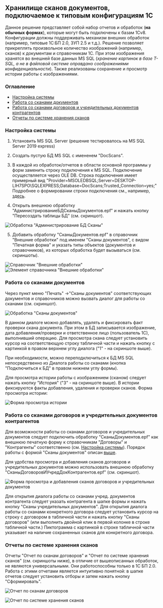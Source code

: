 ## Хранилище сканов документов, подключаемое к типовым конфигурациям 1С



Данное решение представляет собой набор отчетов и обработок (**на обычных формах**), которые могут быть подключены к базам 1Сv8. Конфигурации должны поддерживать механизм внешних обработок (например, типовые 1С:БП 2.0, ЗУП 2.5 и т.д.). Решение позволяет прикреплять произвольное количество изображений (например, сканов) к документам и справочникам 1С. При этом изображения хранятся во внешней базе данных MS SQL (*хранение картинок в базе T-SQL, а не в файловой системе оправдано соображениями конфиденциальности*). Также реализованы сохранение и просмотр истории работы с изображениями. 

### Оглавление
- [Настройка системы](#%D0%BD%D0%B0%D1%81%D1%82%D1%80%D0%BE%D0%B9%D0%BA%D0%B0-%D1%81%D0%B8%D1%81%D1%82%D0%B5%D0%BC%D1%8B)
- [Работа со сканами документов](#%D1%80%D0%B0%D0%B1%D0%BE%D1%82%D0%B0-%D1%81%D0%BE-%D1%81%D0%BA%D0%B0%D0%BD%D0%B0%D0%BC%D0%B8-%D0%B4%D0%BE%D0%BA%D1%83%D0%BC%D0%B5%D0%BD%D1%82%D0%BE%D0%B2)
- [Работа со сканами договоров и учредительных документов контрагентов](#%D1%80%D0%B0%D0%B1%D0%BE%D1%82%D0%B0-%D1%81%D0%BE-%D1%81%D0%BA%D0%B0%D0%BD%D0%B0%D0%BC%D0%B8-%D0%B4%D0%BE%D0%B3%D0%BE%D0%B2%D0%BE%D1%80%D0%BE%D0%B2-%D0%B8-%D1%83%D1%87%D1%80%D0%B5%D0%B4%D0%B8%D1%82%D0%B5%D0%BB%D1%8C%D0%BD%D1%8B%D1%85-%D0%B4%D0%BE%D0%BA%D1%83%D0%BC%D0%B5%D0%BD%D1%82%D0%BE%D0%B2-%D0%BA%D0%BE%D0%BD%D1%82%D1%80%D0%B0%D0%B3%D0%B5%D0%BD%D1%82%D0%BE%D0%B2)
- [Отчеты по системе хранения сканов](#%D0%BE%D1%82%D1%87%D0%B5%D1%82%D1%8B-%D0%BF%D0%BE-%D1%81%D0%B8%D1%81%D1%82%D0%B5%D0%BC%D0%B5-%D1%85%D1%80%D0%B0%D0%BD%D0%B5%D0%BD%D0%B8%D1%8F-%D1%81%D0%BA%D0%B0%D0%BD%D0%BE%D0%B2)


### Настройка системы

1. Установить MS SQL Server (решение тестировалось на MS SQL Server 2019 express)
2. Создать пустую БД MS SQL с имененем "DocScans".
3. В каждой из обработок/отчетов в области основной программы у форм заменить строку подключения к MS SQL. Подключение осуществляется через OLE DB. Строка подключения имеет примерный вид "Provider=MSOLEDBSQL;Server=DESKTOP-LIH7SPO\SQLEXPRESS;Database=DocScans;Trusted_Connection=yes;" Подробнее о формировании строки подключения см., например, [здесь](https://qastack.ru/programming/10479763/how-to-get-the-connection-string-from-a-database).

4. Открыть внешнюю обработку "АдминистрированиеБДСканыДокументов.epf" и нажать кнопку "Пересоздать таблицы БД" (см. скриншот).

![Обработка "Администрирование БД Сканы"](https://raw.githubusercontent.com/tyashin/1C-scan-storage/main/screenshots/scr1.png) 

5. Добавить обработку "СканыДокументов.epf" в справочник "Внешние обработки" под именем "Сканы документов", с видом "Печатная форма" и указать типы объектов (документов и справочников), из которых обработка будет вызываться (см. скриншоты). 

![Справочник "Внешние обработки"](https://raw.githubusercontent.com/tyashin/1C-scan-storage/main/screenshots/scr2.png) ![Элемент справочника "Внешние обработки"](https://raw.githubusercontent.com/tyashin/1C-scan-storage/main/screenshots/scr3.png)

### Работа со сканами документов

Через пункт меню "Печать" ->"Сканы документов" соответствующих документов и справочников можно вызвать диалог для работы со сканами (см. скриншот).

![Обработка "Сканы документов"](https://raw.githubusercontent.com/tyashin/1C-scan-storage/main/screenshots/scr4.png)

В данном диалоге можно добавлять, удалять и фиксировать факт проверки скана документа. При этом в БД записывается изображение, дата добавления/проверки и ответственное лицо (пользователь 1С), выполнивший операцию. Для просмотра скана следует установить курсор на соответствющую строку табличной части и нажать кнопку с картинкой в правом верхнем углу диалога ("1" - на скриншоте выше).

При необходимости, можно переподключиться к БД MS SQL непосредственно из Диалога работы со сканами (кнопка "Подключиться к БД" в правом нижнем углу формы).

Для просмотра истории работы с изображением (сканом) следует нажать кнопку "История" ("3" - на скриншоте выше). В истории фиксируются факты добавления, удаления и проверки сканов. Форма просмотра истории:

![Форма просмотра истории](https://raw.githubusercontent.com/tyashin/1C-scan-storage/main/screenshots/scr5.png)



### Работа со сканами договоров и учредительных документов контрагентов

Для возможности работы со сканами договоров и учредительных документов следует подключить обработку "СканыДокументов.epf" как внешнюю печатную форму к справочникам "Договоры" и "Контрагенты" соответственно (см. [Настройка системы](#%D0%BD%D0%B0%D1%81%D1%82%D1%80%D0%BE%D0%B9%D0%BA%D0%B0-%D1%81%D0%B8%D1%81%D1%82%D0%B5%D0%BC%D1%8B)). Порядок работы с формой "Сканы документов" описан [выше](#%D1%80%D0%B0%D0%B1%D0%BE%D1%82%D0%B0-%D1%81%D0%BE-%D1%81%D0%BA%D0%B0%D0%BD%D0%B0%D0%BC%D0%B8-%D0%B4%D0%BE%D0%BA%D1%83%D0%BC%D0%B5%D0%BD%D1%82%D0%BE%D0%B2).

Для удобства просмотра и добавления сканов договоров и учредительных документов можно использовать внешнюю обработку "СканыДоговоровИУчредДокКонтрагентов.epf" (см. скриншот).

![Форма просмотра и добавления сканов договоров и учредительных документов](https://raw.githubusercontent.com/tyashin/1C-scan-storage/main/screenshots/scr7.png)

Для открытия диалога работы со сканами учред. документов контрагента следует указать контрагента в шапке формы и нажать кнопку "Сканы учредительных документов". Для открытия диалога работы со сканами конкретного договора следует установить курсор на строку с договором в табличной части и нажать кнопку "Сканы договоров" (или выполнить двойной клик в первой колонке в строке табличной части.) Пиктограмма с картинкой в строке табличной части указывает на наличие сохраненных сканов для конкретного договора.

### Отчеты по системе хранения сканов

Отчеты "Отчет по сканам договоров" и "Отчет по системе хранения сканов" (см. скриншоты ниже), в отличие от вышеописанных обработок, не являются универсальными. Они работоспособны только в 1С БП 2.0. Работа с этими отчетами является интуитивно понятной: в шапке отчетов следует установить отборы и затем нажать кнопку "Сформировать".

![Отчет по сканам договоров](https://raw.githubusercontent.com/tyashin/1C-scan-storage/main/screenshots/scr6.png)

![Отчет по системе хранения сканов](https://raw.githubusercontent.com/tyashin/1C-scan-storage/main/screenshots/scr9.png)
